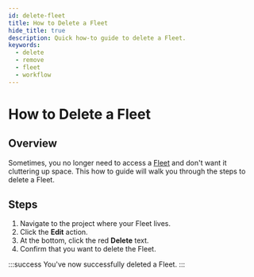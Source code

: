 ```yaml
---
id: delete-fleet
title: How to Delete a Fleet
hide_title: true
description: Quick how-to guide to delete a Fleet.
keywords:
  - delete
  - remove
  - fleet
  - workflow
---
```


# How to Delete a Fleet

## Overview
Sometimes, you no longer need to access a [Fleet](../../reference/fleets.md) and don't want it cluttering up space. This how to guide will walk you through the steps to delete a Fleet.

## Steps
1. Navigate to the project where your Fleet lives.
2. Click the **Edit** action.
3. At the bottom, click the red **Delete** text.
4. Confirm that you want to delete the Fleet.

:::success
You've now successfully deleted a Fleet.
:::
